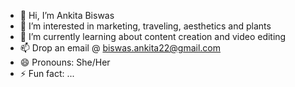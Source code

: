 - 👋 Hi, I’m Ankita Biswas
- 👀 I’m interested in marketing, traveling, aesthetics and plants
- 🌱 I’m currently learning about content creation and video editing
- 📫 Drop an email @ biswas.ankita22@gmail.com
- 😄 Pronouns: She/Her
- ⚡ Fun fact: ...

<!---
AnkitaBis22/AnkitaBis22 is a ✨ special ✨ repository because its `README.md` (this file) appears on your GitHub profile.
You can click the Preview link to take a look at your changes.
--->
